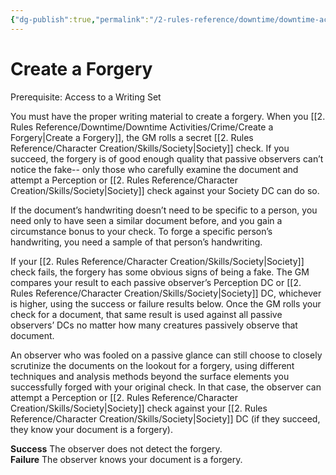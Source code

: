```yaml
---
{"dg-publish":true,"permalink":"/2-rules-reference/downtime/downtime-activities/crime/create-a-forgery/","noteIcon":""}
---
```


# Create a Forgery

Prerequisite: Access to a Writing Set

You must have the proper writing material to create a forgery. When you [[2. Rules Reference/Downtime/Downtime Activities/Crime/Create a Forgery\|Create a Forgery]], the GM rolls a secret [[2. Rules Reference/Character Creation/Skills/Society\|Society]] check. If you succeed, the forgery is of good enough quality that passive observers can’t notice the fake-- only those who carefully examine the document and attempt a Perception or [[2. Rules Reference/Character Creation/Skills/Society\|Society]] check against your Society DC can do so.  
  
If the document’s handwriting doesn’t need to be specific to a person, you need only to have seen a similar document before, and you gain a circumstance bonus to your check. To forge a specific person’s handwriting, you need a sample of that person’s handwriting.  
  
If your [[2. Rules Reference/Character Creation/Skills/Society\|Society]] check fails, the forgery has some obvious signs of being a fake. The GM compares your result to each passive observer’s Perception DC or [[2. Rules Reference/Character Creation/Skills/Society\|Society]] DC, whichever is higher, using the success or failure results below. Once the GM rolls your check for a document, that same result is used against all passive observers’ DCs no matter how many creatures passively observe that document.  
  
An observer who was fooled on a passive glance can still choose to closely scrutinize the documents on the lookout for a forgery, using different techniques and analysis methods beyond the surface elements you successfully forged with your original check. In that case, the observer can attempt a Perception or [[2. Rules Reference/Character Creation/Skills/Society\|Society]] check against your [[2. Rules Reference/Character Creation/Skills/Society\|Society]] DC (if they succeed, they know your document is a forgery).  
  
**Success** The observer does not detect the forgery.  
**Failure** The observer knows your document is a forgery.